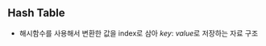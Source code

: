 ## Hash Table
- 해시함수를 사용해서 변환한 값을 index로 삼아 *key*: *value*로 저장하는 자료 구조

<!--stackedit_data:
eyJoaXN0b3J5IjpbLTE3NDY0MTkwOSwxOTQ4OTQ4NDc0XX0=
-->